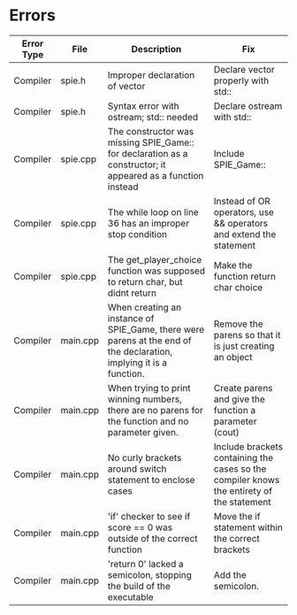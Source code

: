 # Errors
| Error Type | File     | Description                                                                                                         | Fix                                                                                       |   
|------------|----------|---------------------------------------------------------------------------------------------------------------------|-------------------------------------------------------------------------------------------|
| Compiler   | spie.h   | Improper declaration of vector                                                                                      | Declare vector properly with std::                                                        |
| Compiler   | spie.h   | Syntax error with ostream; std:: needed                                                                             | Declare ostream with std::                                                                |  
| Compiler   | spie.cpp | The constructor was missing SPIE_Game:: for declaration as a constructor; it appeared as a function instead         | Include SPIE_Game::                                                                       |
| Compiler   | spie.cpp | The while loop on line 36 has an improper stop condition                                                            | Instead of OR operators, use && operators and extend the statement                        |
| Compiler   | spie.cpp | The get_player_choice function was supposed to return char, but didnt return                                        | Make the function return char choice                                                      |
| Compiler   | main.cpp | When creating an instance of SPIE_Game, there were parens at the end of the declaration, implying it is a function. | Remove the parens so that it is just creating an object                                   |
| Compiler   | main.cpp | When trying to print winning numbers, there are no parens for the function and no parameter given.                  | Create parens and give the function a parameter (cout)                                    |
| Compiler   | main.cpp | No curly brackets around switch statement to enclose cases                                                          | Include brackets containing the cases so the compiler knows the entirety of the statement |
| Compiler   | main.cpp | 'if' checker to see if score == 0 was outside of the correct function                                               | Move the if statement within the correct brackets                                         | 
| Compiler   | main.cpp | 'return 0' lacked a semicolon, stopping the build of the executable                                                 | Add the semicolon.                                                                        |      